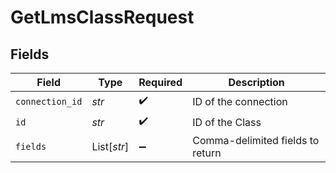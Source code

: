 # GetLmsClassRequest


## Fields

| Field                            | Type                             | Required                         | Description                      |
| -------------------------------- | -------------------------------- | -------------------------------- | -------------------------------- |
| `connection_id`                  | *str*                            | :heavy_check_mark:               | ID of the connection             |
| `id`                             | *str*                            | :heavy_check_mark:               | ID of the Class                  |
| `fields`                         | List[*str*]                      | :heavy_minus_sign:               | Comma-delimited fields to return |
